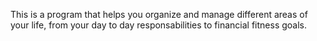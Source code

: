 This is a program that helps you organize and manage different areas of your life, from your day to day responsabilities to financial
fitness goals. 
